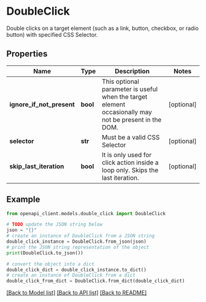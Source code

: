 # DoubleClick

Double clicks on a target element (such as a link, button, checkbox, or radio button) with specified CSS Selector.

## Properties

Name | Type | Description | Notes
------------ | ------------- | ------------- | -------------
**ignore_if_not_present** | **bool** | This optional parameter is useful when the target element occasionally may not be present in the DOM. | [optional] 
**selector** | **str** | Must be a valid CSS Selector | [optional] 
**skip_last_iteration** | **bool** | It is only used for click action inside a loop only. Skips the last iteration. | [optional] 

## Example

```python
from openapi_client.models.double_click import DoubleClick

# TODO update the JSON string below
json = "{}"
# create an instance of DoubleClick from a JSON string
double_click_instance = DoubleClick.from_json(json)
# print the JSON string representation of the object
print(DoubleClick.to_json())

# convert the object into a dict
double_click_dict = double_click_instance.to_dict()
# create an instance of DoubleClick from a dict
double_click_from_dict = DoubleClick.from_dict(double_click_dict)
```
[[Back to Model list]](../README.md#documentation-for-models) [[Back to API list]](../README.md#documentation-for-api-endpoints) [[Back to README]](../README.md)


